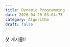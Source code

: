 ```yaml
---
title: Dynamic Programming
date: 2020-04-20 03:04:73
category: Algorithm
draft: false
---
```


첫 게시물!!